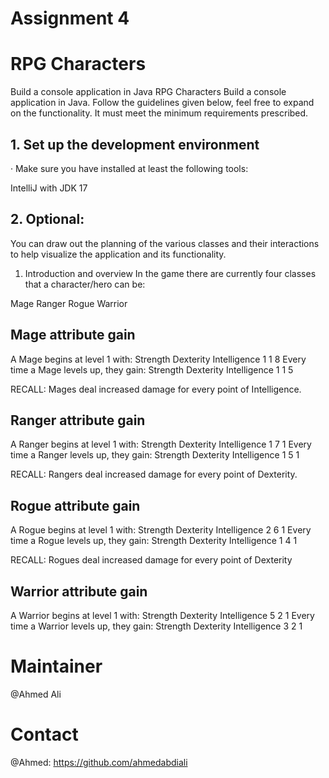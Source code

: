 # Assignment 4
# RPG Characters

Build a console application in Java
RPG Characters
Build a console application in Java. Follow the guidelines given below, feel free to expand on the functionality. It must meet the minimum requirements prescribed.

## 1. Set up the development environment

·  Make sure you have installed at least the following tools:

IntelliJ with JDK 17
## 2. Optional:

You can draw out the planning of the various classes and their interactions to help visualize the application and its functionality.







1. Introduction and overview
   In the game there are currently four classes that a character/hero can be:

Mage
Ranger
Rogue
Warrior


## Mage attribute gain
A Mage begins at level 1 with: Strength Dexterity Intelligence 1 1 8 Every time a Mage levels up, they gain: Strength Dexterity Intelligence 1 1 5

RECALL: Mages deal increased damage for every point of Intelligence.

## Ranger attribute gain

A Ranger begins at level 1 with: Strength Dexterity Intelligence 1 7 1 Every time a Ranger levels up, they gain: Strength Dexterity Intelligence 1 5 1

RECALL: Rangers deal increased damage for every point of Dexterity.

## Rogue attribute gain
A Rogue begins at level 1 with: Strength Dexterity Intelligence 2 6 1 Every time a Rogue levels up, they gain: Strength Dexterity Intelligence 1 4 1

RECALL: Rogues deal increased damage for every point of Dexterity

## Warrior attribute gain
A Warrior begins at level 1 with: Strength Dexterity Intelligence 5 2 1 Every time a Warrior levels up, they gain: Strength Dexterity Intelligence 3 2 1


# Maintainer
@Ahmed Ali

# Contact
@Ahmed: https://github.com/ahmedabdiali